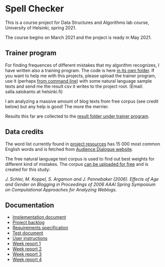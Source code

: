 # Spell Checker

This is a course project for Data Structures and Algorithms lab course, University of Helsinki, spring 2021.

The course begins on March 2021 and the project is ready in May 2021.

## Trainer program

For finding frequences of different mistakes that my algorithm recognizes, I have written also a training program. The code is here [in its own folder](https://github.com/sallasal/SpellChecker/tree/main/TrainSpellChecker). If you want to help me with this projects, please upload the trainer program, use it (perhaps [from command line](https://github.com/sallasal/SpellChecker/blob/main/documentation/user_instructions.md#running-the-programs)) with some natural language sample texts and send me the result csv it writes to the project root. (Email: salla.salokanto at helsinki.fi)

I am analyzing a massive amount of blog texts from free corpus (see credit below) but any help is good! The more the merrier.

Results this far are collected to the [result folder under trainer program](https://github.com/sallasal/SpellChecker/tree/main/TrainSpellChecker/results).

## Data credits

The word list currently found in [project resources](https://github.com/sallasal/SpellChecker/tree/main/SpellChecker/src/main/resources) has 15 000 most common English words and is fetched from [Audience Dialogue website](http://www.audiencedialogue.net/susteng.html).

The free natural language text corpus is used to find out best weights for different kind of mistakes. The corpus [can be uploaded for free](https://u.cs.biu.ac.il/~koppel/BlogCorpus.htm) and is created for this study: 

_J. Schler, M. Koppel, S. Argamon and J. Pennebaker (2006). Effects of Age and Gender on Blogging in Proceedings of 2006 AAAI Spring Symposium on Computational Approaches for Analyzing Weblogs._

## Documentation

- [Implementation document](https://github.com/sallasal/SpellChecker/blob/main/documentation/implementation_document.md)
- [Project backlog](https://github.com/sallasal/SpellChecker/blob/main/documentation/project_backlog.md)
- [Requirements specification](https://github.com/sallasal/SpellChecker/blob/main/documentation/requirements_specification.md)
- [Test document](https://github.com/sallasal/SpellChecker/blob/main/documentation/test_document.md)
- [User instructions](https://github.com/sallasal/SpellChecker/blob/main/documentation/user_instructions.md)
- [Week report 1](https://github.com/sallasal/SpellChecker/blob/main/documentation/week_report_1.md)
- [Week report 2](https://github.com/sallasal/SpellChecker/blob/main/documentation/week_report_2.md)
- [Week report 3](https://github.com/sallasal/SpellChecker/blob/main/documentation/week_report_3.md)
- [Week report 4](https://github.com/sallasal/SpellChecker/blob/main/documentation/week_report_4.md)
